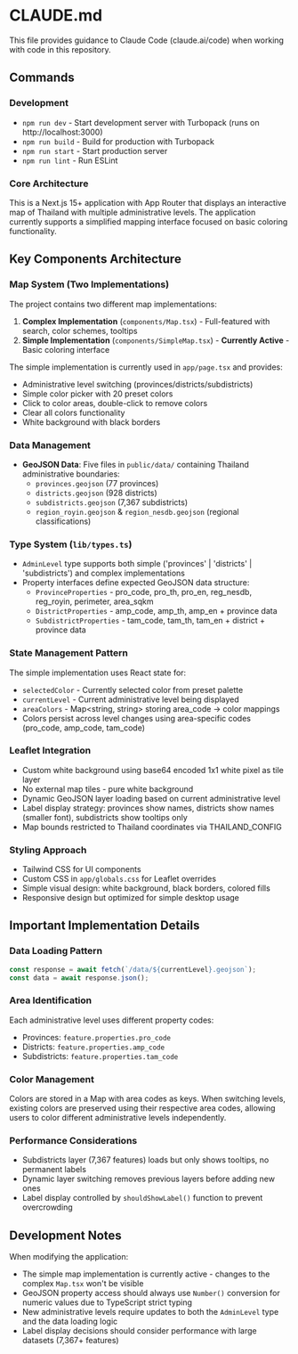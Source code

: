 # CLAUDE.md

This file provides guidance to Claude Code (claude.ai/code) when working with code in this repository.

## Commands

### Development
- `npm run dev` - Start development server with Turbopack (runs on http://localhost:3000)
- `npm run build` - Build for production with Turbopack
- `npm run start` - Start production server
- `npm run lint` - Run ESLint

### Core Architecture

This is a Next.js 15+ application with App Router that displays an interactive map of Thailand with multiple administrative levels. The application currently supports a simplified mapping interface focused on basic coloring functionality.

## Key Components Architecture

### Map System (Two Implementations)
The project contains two different map implementations:
1. **Complex Implementation** (`components/Map.tsx`) - Full-featured with search, color schemes, tooltips
2. **Simple Implementation** (`components/SimpleMap.tsx`) - **Currently Active** - Basic coloring interface

The simple implementation is currently used in `app/page.tsx` and provides:
- Administrative level switching (provinces/districts/subdistricts) 
- Simple color picker with 20 preset colors
- Click to color areas, double-click to remove colors
- Clear all colors functionality
- White background with black borders

### Data Management
- **GeoJSON Data**: Five files in `public/data/` containing Thailand administrative boundaries:
  - `provinces.geojson` (77 provinces)
  - `districts.geojson` (928 districts) 
  - `subdistricts.geojson` (7,367 subdistricts)
  - `region_royin.geojson` & `region_nesdb.geojson` (regional classifications)

### Type System (`lib/types.ts`)
- `AdminLevel` type supports both simple ('provinces' | 'districts' | 'subdistricts') and complex implementations
- Property interfaces define expected GeoJSON data structure:
  - `ProvinceProperties` - pro_code, pro_th, pro_en, reg_nesdb, reg_royin, perimeter, area_sqkm
  - `DistrictProperties` - amp_code, amp_th, amp_en + province data
  - `SubdistrictProperties` - tam_code, tam_th, tam_en + district + province data

### State Management Pattern
The simple implementation uses React state for:
- `selectedColor` - Currently selected color from preset palette
- `currentLevel` - Current administrative level being displayed  
- `areaColors` - Map<string, string> storing area_code -> color mappings
- Colors persist across level changes using area-specific codes (pro_code, amp_code, tam_code)

### Leaflet Integration
- Custom white background using base64 encoded 1x1 white pixel as tile layer
- No external map tiles - pure white background
- Dynamic GeoJSON layer loading based on current administrative level
- Label display strategy: provinces show names, districts show names (smaller font), subdistricts show tooltips only
- Map bounds restricted to Thailand coordinates via THAILAND_CONFIG

### Styling Approach
- Tailwind CSS for UI components
- Custom CSS in `app/globals.css` for Leaflet overrides
- Simple visual design: white background, black borders, colored fills
- Responsive design but optimized for simple desktop usage

## Important Implementation Details

### Data Loading Pattern
```typescript
const response = await fetch(`/data/${currentLevel}.geojson`);
const data = await response.json();
```

### Area Identification
Each administrative level uses different property codes:
- Provinces: `feature.properties.pro_code`
- Districts: `feature.properties.amp_code` 
- Subdistricts: `feature.properties.tam_code`

### Color Management
Colors are stored in a Map with area codes as keys. When switching levels, existing colors are preserved using their respective area codes, allowing users to color different administrative levels independently.

### Performance Considerations
- Subdistricts layer (7,367 features) loads but only shows tooltips, no permanent labels
- Dynamic layer switching removes previous layers before adding new ones
- Label display controlled by `shouldShowLabel()` function to prevent overcrowding

## Development Notes

When modifying the application:
- The simple map implementation is currently active - changes to the complex `Map.tsx` won't be visible
- GeoJSON property access should always use `Number()` conversion for numeric values due to TypeScript strict typing
- New administrative levels require updates to both the `AdminLevel` type and the data loading logic
- Label display decisions should consider performance with large datasets (7,367+ features)